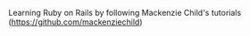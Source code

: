 Learning Ruby on Rails by following Mackenzie Child's tutorials (https://github.com/mackenziechild)
